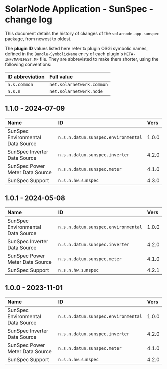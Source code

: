 # SolarNode Application - SunSpec - change log

This document details the history of changes of the `solarnode-app-sunspec` package, from
newest to oldest.

The **plugin ID** values listed here refer to plugin OSGi symbolic names, defined in the
`Bundle-SymbolicName` entry of each plugin's `META-INF/MANIFEST.MF` file. They are abbreviated to
make them shorter, using the following conventions:

| ID abbreviation | Full value                |
|:----------------|:--------------------------|
| `n.s.common`    | `net.solarnetwork.common` |
| `n.s.n`         | `net.solarnetwork.node`   |

## 1.1.0 - 2024-07-09

| Name                              | ID                                  | Vers  |
|:----------------------------------|:------------------------------------|:------|
| SunSpec Environmental Data Source | `n.s.n.datum.sunspec.environmental` | 1.0.0 |
| SunSpec Inverter Data Source      | `n.s.n.datum.sunspec.inverter`      | 4.2.0 |
| SunSpec Power Meter Data Source   | `n.s.n.datum.sunspec.meter`         | 4.1.0 |
| SunSpec Support                   | `n.s.n.hw.sunspec`                  | 4.3.0 |



## 1.0.1 - 2024-05-08

| Name                              | ID                                  | Vers  |
|:----------------------------------|:------------------------------------|:------|
| SunSpec Environmental Data Source | `n.s.n.datum.sunspec.environmental` | 1.0.0 |
| SunSpec Inverter Data Source      | `n.s.n.datum.sunspec.inverter`      | 4.2.0 |
| SunSpec Power Meter Data Source   | `n.s.n.datum.sunspec.meter`         | 4.1.0 |
| SunSpec Support                   | `n.s.n.hw.sunspec`                  | 4.2.1 |


## 1.0.0 - 2023-11-01

| Name                              | ID                                  | Vers  |
|:----------------------------------|:------------------------------------|:------|
| SunSpec Environmental Data Source | `n.s.n.datum.sunspec.environmental` | 1.0.0 |
| SunSpec Inverter Data Source      | `n.s.n.datum.sunspec.inverter`      | 4.2.0 |
| SunSpec Power Meter Data Source   | `n.s.n.datum.sunspec.meter`         | 4.1.0 |
| SunSpec Support                   | `n.s.n.hw.sunspec`                  | 4.2.0 |

